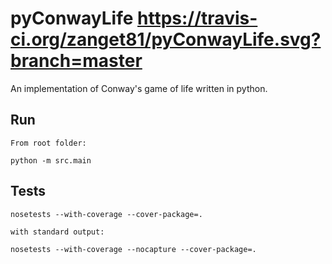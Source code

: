 pyConwayLife https://travis-ci.org/zanget81/pyConwayLife.svg?branch=master
============

An implementation of Conway's game of life written in python.

Run
---
    From root folder:

    python -m src.main


Tests
-----

    nosetests --with-coverage --cover-package=.

    with standard output:

    nosetests --with-coverage --nocapture --cover-package=.